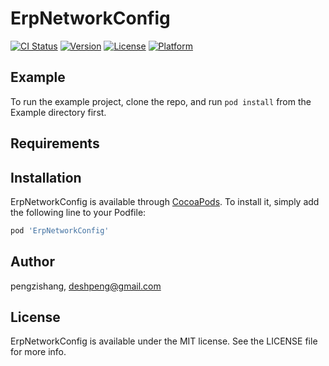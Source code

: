 # ErpNetworkConfig

[![CI Status](https://img.shields.io/travis/pengzishang/ErpNetworkConfig.svg?style=flat)](https://travis-ci.org/pengzishang/ErpNetworkConfig)
[![Version](https://img.shields.io/cocoapods/v/ErpNetworkConfig.svg?style=flat)](https://cocoapods.org/pods/ErpNetworkConfig)
[![License](https://img.shields.io/cocoapods/l/ErpNetworkConfig.svg?style=flat)](https://cocoapods.org/pods/ErpNetworkConfig)
[![Platform](https://img.shields.io/cocoapods/p/ErpNetworkConfig.svg?style=flat)](https://cocoapods.org/pods/ErpNetworkConfig)

## Example

To run the example project, clone the repo, and run `pod install` from the Example directory first.

## Requirements

## Installation

ErpNetworkConfig is available through [CocoaPods](https://cocoapods.org). To install
it, simply add the following line to your Podfile:

```ruby
pod 'ErpNetworkConfig'
```

## Author

pengzishang, deshpeng@gmail.com

## License

ErpNetworkConfig is available under the MIT license. See the LICENSE file for more info.
